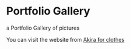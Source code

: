 # Portfolio Gallery

a Portfolio Gallery of pictures

You can visit the website from [Akira for clothes](https://portfolio-gallery-pictures.netlify.app/)

